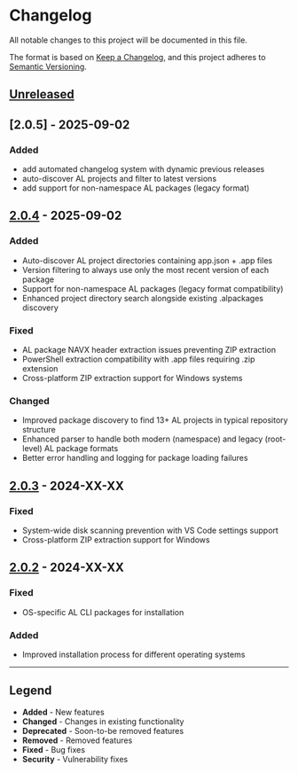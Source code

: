 # Changelog

All notable changes to this project will be documented in this file.

The format is based on [Keep a Changelog](https://keepachangelog.com/en/1.0.0/),
and this project adheres to [Semantic Versioning](https://semver.org/spec/v2.0.0.html).

## [Unreleased]

## [2.0.5] - 2025-09-02

### Added
- add automated changelog system with dynamic previous releases
- auto-discover AL projects and filter to latest versions
- add support for non-namespace AL packages (legacy format)

## [2.0.4] - 2025-09-02

### Added
- Auto-discover AL project directories containing app.json + .app files
- Version filtering to always use only the most recent version of each package
- Support for non-namespace AL packages (legacy format compatibility)
- Enhanced project directory search alongside existing .alpackages discovery

### Fixed
- AL package NAVX header extraction issues preventing ZIP extraction
- PowerShell extraction compatibility with .app files requiring .zip extension
- Cross-platform ZIP extraction support for Windows systems

### Changed
- Improved package discovery to find 13+ AL projects in typical repository structure
- Enhanced parser to handle both modern (namespace) and legacy (root-level) AL package formats
- Better error handling and logging for package loading failures

## [2.0.3] - 2024-XX-XX

### Fixed
- System-wide disk scanning prevention with VS Code settings support
- Cross-platform ZIP extraction support for Windows

## [2.0.2] - 2024-XX-XX

### Fixed
- OS-specific AL CLI packages for installation

### Added
- Improved installation process for different operating systems

---

## Legend
- **Added** - New features
- **Changed** - Changes in existing functionality  
- **Deprecated** - Soon-to-be removed features
- **Removed** - Removed features
- **Fixed** - Bug fixes
- **Security** - Vulnerability fixes

[Unreleased]: https://github.com/StefanMaron/AL-Dependency-MCP-Server/compare/v2.0.4...HEAD
[2.0.4]: https://github.com/StefanMaron/AL-Dependency-MCP-Server/compare/v2.0.3...v2.0.4
[2.0.3]: https://github.com/StefanMaron/AL-Dependency-MCP-Server/compare/v2.0.2...v2.0.3
[2.0.2]: https://github.com/StefanMaron/AL-Dependency-MCP-Server/releases/tag/v2.0.2